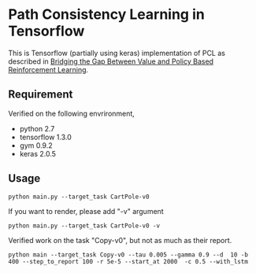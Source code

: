 # Path Consistency Learning in Tensorflow

This is Tensorflow (partially using keras) implementation of PCL as described in [Bridging the Gap Between Value and Policy Based Reinforcement Learning](https://arxiv.org/abs/1702.08892).

## Requirement
Verified on the following envrironment,
- python 2.7
- tensorflow 1.3.0
- gym 0.9.2
- keras 2.0.5

## Usage
`python main.py --target_task CartPole-v0`

If you want to render, please add "-v" argument

`python main.py --target_task CartPole-v0 -v`

Verified work on the task "Copy-v0", but not as much as their report.

`python main --target_task Copy-v0 --tau 0.005 --gamma 0.9 --d  10 -b 400 --step_to_report 100 -r 5e-5 --start_at 2000  -c 0.5 --with_lstm`